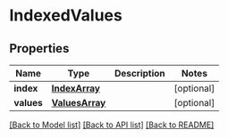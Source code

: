 # IndexedValues

## Properties

| Name       | Type                              | Description | Notes      |
| ---------- | --------------------------------- | ----------- | ---------- |
| **index**  | [**IndexArray**](IndexArray.md)   |             | [optional] |
| **values** | [**ValuesArray**](ValuesArray.md) |             | [optional] |

[[Back to Model list]](../README.md#documentation-for-models)
[[Back to API list]](../README.md#documentation-for-api-endpoints)
[[Back to README]](../README.md)
